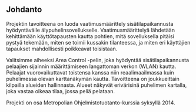 ## Johdanto

Projektin tavoitteena on luoda vaatimusmäärittely sisätilapaikannusta hyödyntävälle älypuhelinsovellukselle. Vaatimusmäärittelyä lähdetään kehittämään käyttötapausten kautta pohtien, mitä sovelluksella pitäisi pystyä tekemään, miten se toimii kussakin tilanteessa, ja miten eri käyttäjien tapaukset mahdollisesti poikkeavat toisistaan.

Valitsimme aiheeksi Area Control -pelin, joka hyödyntää sisätilapaikannusta pelaajien sijainnin määrittämiseen langattoman verkon (WLAN) kautta. Pelaajat vuorovaikuttavat toistensa kanssa niin reaalimaailmassa kuin puhelimessa olevan karttanäkymän kautta. Tavoitteena on joukkueittain kilpailla alueiden hallinnasta. Alueet näkyvät erivärisinä puhelimen kartalla, joka vastaa oikeaa tilaa, jossa peliä pelataan.

Projekti on osa Metropolian Ohjelmistotuotanto-kurssia syksyllä 2014.